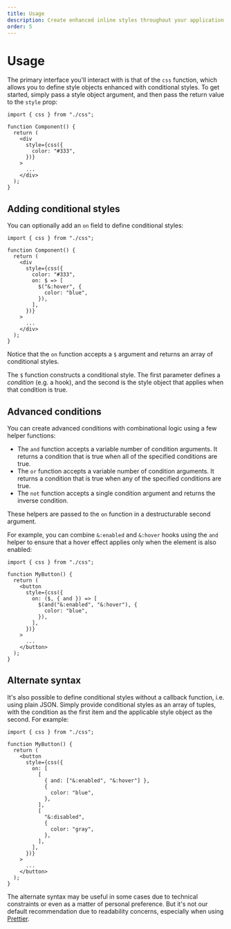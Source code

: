 ```yaml
---
title: Usage
description: Create enhanced inline styles throughout your application.
order: 5
---
```


# Usage

The primary interface you'll interact with is that of the `css` function, which
allows you to define style objects enhanced with conditional styles. To get
started, simply pass a style object argument, and then pass the return value to
the `style` prop:

```tsx
import { css } from "./css";

function Component() {
  return (
    <div
      style={css({
        color: "#333",
      })}
    >
      ...
    </div>
  );
}
```

## Adding conditional styles

You can optionally add an `on` field to define conditional styles:

```tsx
import { css } from "./css";

function Component() {
  return (
    <div
      style={css({
        color: "#333",
        on: $ => [
          $("&:hover", {
            color: "blue",
          }),
        ],
      })}
    >
      ...
    </div>
  );
}
```

Notice that the `on` function accepts a `$` argument and returns an array of
conditional styles.

The `$` function constructs a conditional style. The first parameter defines a
_condition_ (e.g. a hook), and the second is the style object that applies when
that condition is true.

## Advanced conditions

You can create advanced conditions with combinational logic using a few helper
functions:

- The `and` function accepts a variable number of condition arguments. It
  returns a condition that is true when all of the specified conditions are
  true.
- The `or` function accepts a variable number of condition arguments. It returns
  a condition that is true when any of the specified conditions are true.
- The `not` function accepts a single condition argument and returns the inverse
  condition.

These helpers are passed to the `on` function in a destructurable second
argument.

For example, you can combine `&:enabled` and `&:hover` hooks using the `and`
helper to ensure that a hover effect applies only when the element is also
enabled:

```tsx
import { css } from "./css";

function MyButton() {
  return (
    <button
      style={css({
        on: ($, { and }) => [
          $(and("&:enabled", "&:hover"), {
            color: "blue",
          }),
        ],
      })}
    >
      ...
    </button>
  );
}
```

## Alternate syntax

It's also possible to define conditional styles without a callback function,
i.e. using plain JSON. Simply provide conditional styles as an array of tuples,
with the condition as the first item and the applicable style object as the
second. For example:

```tsx
import { css } from "./css";

function MyButton() {
  return (
    <button
      style={css({
        on: [
          [
            { and: ["&:enabled", "&:hover"] },
            {
              color: "blue",
            },
          ],
          [
            "&:disabled",
            {
              color: "gray",
            },
          ],
        ],
      })}
    >
      ...
    </button>
  );
}
```

The alternate syntax may be useful in some cases due to technical constraints or
even as a matter of personal preference. But it's not our default recommendation
due to readability concerns, especially when using
[Prettier](https://prettier.io).
